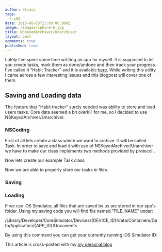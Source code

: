 ```yaml
---
author: eliasz
tags:
  - iOS
date: 2015-08-03T22:00:00.000Z
image: /images/iphone-6.jpg
title: NSKeyedArchiver/Unarchiver
layout: post
comments: true
published: true
---
```

Lately I've spent some time wrtiting an app for myself. It is supposed to let you create tasks, mark them as done/undone and then track your progress. I've called it "Habit Tracker" and it is available
<a href="https://github.com/Eluss/HabitTracker" target="_blank">here</a>. While writing this utility I came across a few interesting issues and this blogpost will cover one of them.

## Saving and Loading data

The feature that "Habit tracker" surely needed was ability to store and load users tasks. Core data seemed a bit overkill for me, so I decided to use NSKeyedArchiver/Unarchiver.

### NSCoding

First of all lets create a class which we want to archive. It will be called Task. In order to save and load it with use of NSKeyedArchiver/Unarchiver we have to make our class implements two methods provided by protocol <NSCoding>.

<script src="https://gist.github.com/Eluss/fb436b922e73aa7e0f50.js"></script>

Now lets create our example Task class.

<script src="https://gist.github.com/Eluss/2cd388a213795b949403.js"></script>

<script src="https://gist.github.com/Eluss/0ee3bc08b6805c36c61d.js"></script>

Now we are able to properly store our tasks in files.

### Saving

<script src="https://gist.github.com/Eluss/ad7b1e1d00f9a49f8978.js"></script>

### Loading

<script src="https://gist.github.com/Eluss/565c38f567ab5482202b.js"></script>

If we use iOS Simulator, all files that are saved by us are stored in our app's folder. Using my saving code you will find file named "FILE_NAME" under:

/Library/Developer/CoreSimulator/Devices/{DEVICE_ID}/data/Containers/Data/Application/{APP_ID}/Documents

By using this command you can get your currently running iOS Simulator ID:

<script src="https://gist.github.com/Eluss/d10d6e783bd5c17dfee3.js"></script>

This article is cross-posted with my [my personal blog](http://eluss.github.io/Savings-and-loading-data-to-iOS-device/)
